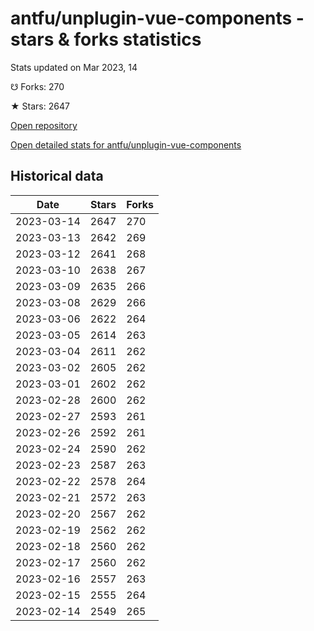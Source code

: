 # antfu/unplugin-vue-components - stars & forks statistics

Stats updated on Mar 2023, 14

☋ Forks: 270

★ Stars: 2647

[Open repository](https://github.com/antfu/unplugin-vue-components)

[Open detailed stats for antfu/unplugin-vue-components](https://reviewgithub.com/rep/antfu/unplugin-vue-components)

## Historical data
| Date | Stars | Forks |
|------|-------|-------|
| 2023-03-14 | 2647 | 270 | 
| 2023-03-13 | 2642 | 269 | 
| 2023-03-12 | 2641 | 268 | 
| 2023-03-10 | 2638 | 267 | 
| 2023-03-09 | 2635 | 266 | 
| 2023-03-08 | 2629 | 266 | 
| 2023-03-06 | 2622 | 264 | 
| 2023-03-05 | 2614 | 263 | 
| 2023-03-04 | 2611 | 262 | 
| 2023-03-02 | 2605 | 262 | 
| 2023-03-01 | 2602 | 262 | 
| 2023-02-28 | 2600 | 262 | 
| 2023-02-27 | 2593 | 261 | 
| 2023-02-26 | 2592 | 261 | 
| 2023-02-24 | 2590 | 262 | 
| 2023-02-23 | 2587 | 263 | 
| 2023-02-22 | 2578 | 264 | 
| 2023-02-21 | 2572 | 263 | 
| 2023-02-20 | 2567 | 262 | 
| 2023-02-19 | 2562 | 262 | 
| 2023-02-18 | 2560 | 262 | 
| 2023-02-17 | 2560 | 262 | 
| 2023-02-16 | 2557 | 263 | 
| 2023-02-15 | 2555 | 264 | 
| 2023-02-14 | 2549 | 265 | 

